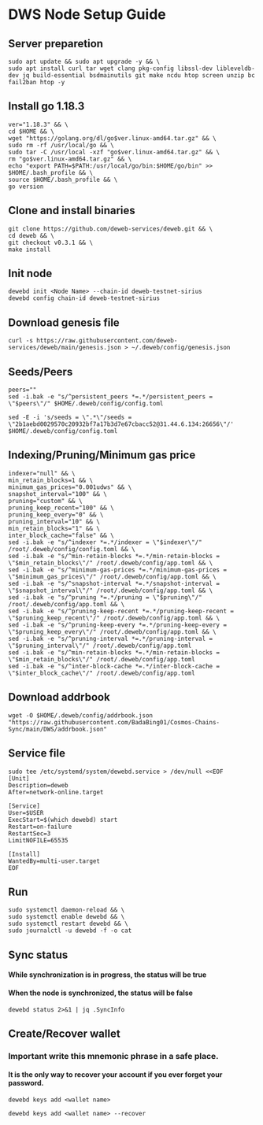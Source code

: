 # DWS Node Setup Guide

## Server preparetion
```
sudo apt update && sudo apt upgrade -y && \
sudo apt install curl tar wget clang pkg-config libssl-dev libleveldb-dev jq build-essential bsdmainutils git make ncdu htop screen unzip bc fail2ban htop -y
```
## Install go 1.18.3
```
ver="1.18.3" && \
cd $HOME && \
wget "https://golang.org/dl/go$ver.linux-amd64.tar.gz" && \
sudo rm -rf /usr/local/go && \
sudo tar -C /usr/local -xzf "go$ver.linux-amd64.tar.gz" && \
rm "go$ver.linux-amd64.tar.gz" && \
echo "export PATH=$PATH:/usr/local/go/bin:$HOME/go/bin" >> $HOME/.bash_profile && \
source $HOME/.bash_profile && \
go version
```
## Clone and install binaries
```
git clone https://github.com/deweb-services/deweb.git && \
cd deweb && \
git checkout v0.3.1 && \
make install
```
## Init node
```
dewebd init <Node Name> --chain-id deweb-testnet-sirius
dewebd config chain-id deweb-testnet-sirius
```
## Download genesis file
```
curl -s https://raw.githubusercontent.com/deweb-services/deweb/main/genesis.json > ~/.deweb/config/genesis.json
```
## Seeds/Peers
```
peers=""
sed -i.bak -e "s/^persistent_peers *=.*/persistent_peers = \"$peers\"/" $HOME/.deweb/config/config.toml

sed -E -i 's/seeds = \".*\"/seeds = \"2b1aebd0029570c20932bf7a17b3d7e67cbacc52@31.44.6.134:26656\"/' $HOME/.deweb/config/config.toml
```
## Indexing/Pruning/Minimum gas price
```
indexer="null" && \
min_retain_blocks=1 && \
minimum_gas_prices="0.001udws" && \
snapshot_interval="100" && \
pruning="custom" && \
pruning_keep_recent="100" && \
pruning_keep_every="0" && \
pruning_interval="10" && \
min_retain_blocks="1" && \
inter_block_cache="false" && \
sed -i.bak -e "s/^indexer *=.*/indexer = \"$indexer\"/" /root/.deweb/config/config.toml && \
sed -i.bak -e "s/^min-retain-blocks *=.*/min-retain-blocks = \"$min_retain_blocks\"/" /root/.deweb/config/app.toml && \
sed -i.bak -e "s/^minimum-gas-prices *=.*/minimum-gas-prices = \"$minimum_gas_prices\"/" /root/.deweb/config/app.toml && \
sed -i.bak -e "s/^snapshot-interval *=.*/snapshot-interval = \"$snapshot_interval\"/" /root/.deweb/config/app.toml && \
sed -i.bak -e "s/^pruning *=.*/pruning = \"$pruning\"/" /root/.deweb/config/app.toml && \
sed -i.bak -e "s/^pruning-keep-recent *=.*/pruning-keep-recent = \"$pruning_keep_recent\"/" /root/.deweb/config/app.toml && \
sed -i.bak -e "s/^pruning-keep-every *=.*/pruning-keep-every = \"$pruning_keep_every\"/" /root/.deweb/config/app.toml && \
sed -i.bak -e "s/^pruning-interval *=.*/pruning-interval = \"$pruning_interval\"/" /root/.deweb/config/app.toml
sed -i.bak -e "s/^min-retain-blocks *=.*/min-retain-blocks = \"$min_retain_blocks\"/" /root/.deweb/config/app.toml
sed -i.bak -e "s/^inter-block-cache *=.*/inter-block-cache = \"$inter_block_cache\"/" /root/.deweb/config/app.toml
```
## Download addrbook
```
wget -O $HOME/.deweb/config/addrbook.json "https://raw.githubusercontent.com/BadaBing01/Cosmos-Chains-Sync/main/DWS/addrbook.json"
```
## Service file
```
sudo tee /etc/systemd/system/dewebd.service > /dev/null <<EOF
[Unit]
Description=deweb
After=network-online.target

[Service]
User=$USER
ExecStart=$(which dewebd) start
Restart=on-failure
RestartSec=3
LimitNOFILE=65535

[Install]
WantedBy=multi-user.target
EOF
```
## Run
```
sudo systemctl daemon-reload && \
sudo systemctl enable dewebd && \
sudo systemctl restart dewebd && \
sudo journalctl -u dewebd -f -o cat
```
## Sync status
#### While synchronization is in progress, the status will be true
#### When the node is synchronized, the status will be false
```
dewebd status 2>&1 | jq .SyncInfo
```
## Create/Recover wallet
### Important write this mnemonic phrase in a safe place.
#### It is the only way to recover your account if you ever forget your password.
```
dewebd keys add <wallet name>

dewebd keys add <wallet name> --recover
```
